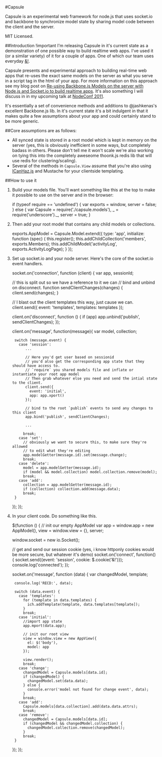 #Capsule

Capsule is an experimental web framework for node.js that uses socket.io and backbone to synchronize model state by sharing model code between the client and the server.

MIT Licensed.

##Introduction !important
I'm releasing Capsule in it's current state as a demonstration of one possible way to build realtime web apps. I've used it (or a similar variety) of it for a couple of apps. One of which our team uses everyday [&!](http://andbang.com).

Capsule presents and experimental approach to building real-time web apps that re-uses the exact same models on the server as what you serve in a script tag in the html of your app. For more information on this approach see my blog post on [Re-using Backbone.js Models on the server with Node.js and Socket.io to build realtime apps](http://andyet.net/blog/2011/feb/15/re-using-backbonejs-models-on-the-server-with-node/). It's also something I will discuss in in my upcoming talk at [NodeConf 2011](http://nodeconf.com/).

It's essentially a set of convenience methods and additions to @jashkenas's excellent Backbone.js lib. In it's current state it's a bit indulgent in that it makes quite a few assumptions about your app and could certainly stand to be more generic.

##Core assumptions are as follows:

- All synced state is stored in a root model which is kept in memory on the server (yes, this is obviously inefficient in some ways, but completely badass in others. Please don't tell me it won't scale we're also working on tying this into the completely aweseome thoonk.js redis lib that will use redis for clustering/scaling).
- Several of the methods in `Capsule.View` assume that you're also using [ICanHaz.js](http://icanhaz.js) and Mustache for your clientside templating.

##How to use it

1. Build your models file. You'll want something like this at the top to make it possible to use on the server and in the browser:

    if (typeof require == 'undefined') {
      var exports = window,
        server = false;
    } else {
      var Capsule = require('./capsule.models'),
        _ = require('underscore')._,
        server = true;
    }


2. Then add your root model that contains any child models or collections.
        
    exports.AppModel = Capsule.Model.extend({
      type: 'app',
      initialize: function (spec) {
        this.register();
        this.addChildCollection('members', exports.Members);
        this.addChildModel('activityLog', exports.ActivityLogPage);
      }
    });

3. Set up socket.io and your node server. Here's the core of the socket.io event handlers.
   
    socket.on('connection', function (client) {
      var app, sessionId;
        
      // this is split out so we have a reference to it we can
      // bind and unbind on disconnect.
      function sendClientChanges(changes) {
        client.send(changes);
      }
        
      // I blast out the client templates this way, just cause we can.
      client.send({
        event: 'templates',
        templates: templates
      });
        
      client.on('disconnect', function () {
        if (app) app.unbind('publish', sendClientChanges);
      });
        
      client.on('message', function(message){
        var model, collection;
        
        switch (message.event) {
          case 'session':
             ...
                
             // Here you'd get user based on sessionid
             // you'd also get the corresponding app state that they should have access to.
             // `require` you shared models file and inflate or instantiate your root app model
             // Then grab whatever else you need and send the intial state to the client.
             client.send({
               event: 'initial',
               app: app.xport()
             });
                    
             // bind to the root `publish` events to send any changes to this client
             app.bind('publish', sendClientChanges);
                    
             ...
                    
            break;
          case 'set':
            // obviously we want to secure this, to make sure they're allowed
            // to edit what they're editing
            app.modelGetter(message.id).set(message.change);
            break;
          case 'delete':
            model = app.modelGetter(message.id);
            if (model && model.collection) model.collection.remove(model);
            break;
          case 'add':
            collection = app.modelGetter(message.id);
            if (collection) collection.add(message.data);
            break;
        }
      });
    });
    
4. In your client code. Do something like this.
  
    $(function () {
      // init our empty AppModel
      var app = window.app = new AppModel(),
        view = window.view = {},
        server;
        
      window.socket = new io.Socket();
        
      // get and send our session cookie (yes, i know httponly cookies would be more secure, but whatever it's demo)
      socket.on('connect', function() { 
        socket.send({event: 'session', cookie: $.cookie('&!')});
        console.log('connected');
      });
        
      socket.on('message', function (data) { 
        var changedModel, template;
        
        console.log('RECD:', data);
        
        switch (data.event) {
          case 'templates':
            for (template in data.templates) {
              ich.addTemplate(template, data.templates[template]);
            }
            break;
          case 'initial':
            //import app state
            app.mport(data.app);
            
            // init our root view
            view = window.view = new AppView({
              el: $('body'),
              model: app
            });
            
            view.render();
            break;
          case 'change':
            changedModel = Capsule.models[data.id];
            if (changedModel) {
              changedModel.set(data.data);
            } else {
              console.error('model not found for change event', data);
            }
            break;
          case 'add':
            Capsule.models[data.collection].add(data.data.attrs);
            break;
          case 'remove':
            changedModel = Capsule.models[data.id];
            if (changedModel && changedModel.collection) {
              changedModel.collection.remove(changedModel);
            }
            break;
        }
      });
    });

